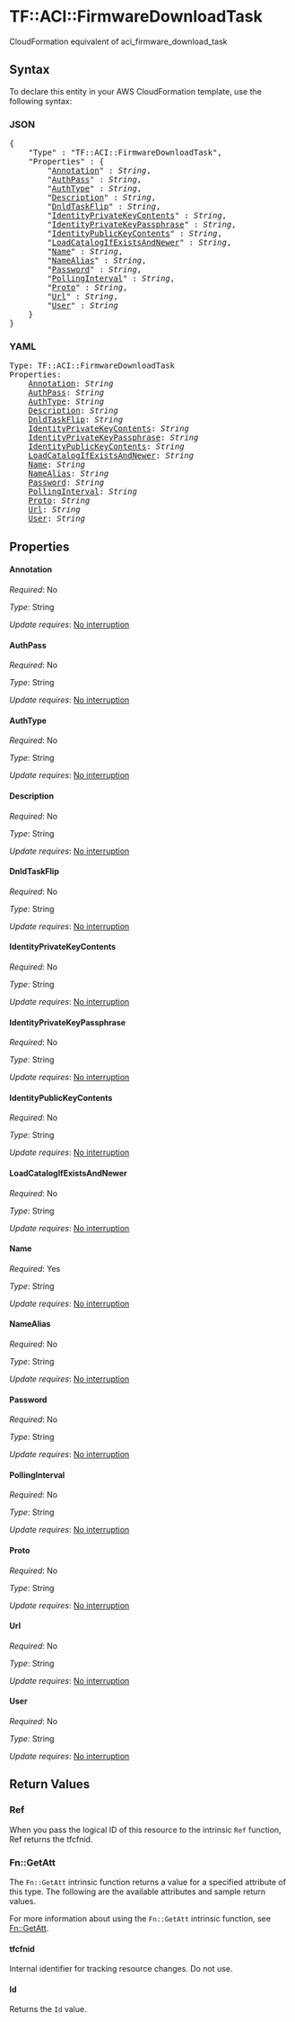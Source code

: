 # TF::ACI::FirmwareDownloadTask

CloudFormation equivalent of aci_firmware_download_task

## Syntax

To declare this entity in your AWS CloudFormation template, use the following syntax:

### JSON

<pre>
{
    "Type" : "TF::ACI::FirmwareDownloadTask",
    "Properties" : {
        "<a href="#annotation" title="Annotation">Annotation</a>" : <i>String</i>,
        "<a href="#authpass" title="AuthPass">AuthPass</a>" : <i>String</i>,
        "<a href="#authtype" title="AuthType">AuthType</a>" : <i>String</i>,
        "<a href="#description" title="Description">Description</a>" : <i>String</i>,
        "<a href="#dnldtaskflip" title="DnldTaskFlip">DnldTaskFlip</a>" : <i>String</i>,
        "<a href="#identityprivatekeycontents" title="IdentityPrivateKeyContents">IdentityPrivateKeyContents</a>" : <i>String</i>,
        "<a href="#identityprivatekeypassphrase" title="IdentityPrivateKeyPassphrase">IdentityPrivateKeyPassphrase</a>" : <i>String</i>,
        "<a href="#identitypublickeycontents" title="IdentityPublicKeyContents">IdentityPublicKeyContents</a>" : <i>String</i>,
        "<a href="#loadcatalogifexistsandnewer" title="LoadCatalogIfExistsAndNewer">LoadCatalogIfExistsAndNewer</a>" : <i>String</i>,
        "<a href="#name" title="Name">Name</a>" : <i>String</i>,
        "<a href="#namealias" title="NameAlias">NameAlias</a>" : <i>String</i>,
        "<a href="#password" title="Password">Password</a>" : <i>String</i>,
        "<a href="#pollinginterval" title="PollingInterval">PollingInterval</a>" : <i>String</i>,
        "<a href="#proto" title="Proto">Proto</a>" : <i>String</i>,
        "<a href="#url" title="Url">Url</a>" : <i>String</i>,
        "<a href="#user" title="User">User</a>" : <i>String</i>
    }
}
</pre>

### YAML

<pre>
Type: TF::ACI::FirmwareDownloadTask
Properties:
    <a href="#annotation" title="Annotation">Annotation</a>: <i>String</i>
    <a href="#authpass" title="AuthPass">AuthPass</a>: <i>String</i>
    <a href="#authtype" title="AuthType">AuthType</a>: <i>String</i>
    <a href="#description" title="Description">Description</a>: <i>String</i>
    <a href="#dnldtaskflip" title="DnldTaskFlip">DnldTaskFlip</a>: <i>String</i>
    <a href="#identityprivatekeycontents" title="IdentityPrivateKeyContents">IdentityPrivateKeyContents</a>: <i>String</i>
    <a href="#identityprivatekeypassphrase" title="IdentityPrivateKeyPassphrase">IdentityPrivateKeyPassphrase</a>: <i>String</i>
    <a href="#identitypublickeycontents" title="IdentityPublicKeyContents">IdentityPublicKeyContents</a>: <i>String</i>
    <a href="#loadcatalogifexistsandnewer" title="LoadCatalogIfExistsAndNewer">LoadCatalogIfExistsAndNewer</a>: <i>String</i>
    <a href="#name" title="Name">Name</a>: <i>String</i>
    <a href="#namealias" title="NameAlias">NameAlias</a>: <i>String</i>
    <a href="#password" title="Password">Password</a>: <i>String</i>
    <a href="#pollinginterval" title="PollingInterval">PollingInterval</a>: <i>String</i>
    <a href="#proto" title="Proto">Proto</a>: <i>String</i>
    <a href="#url" title="Url">Url</a>: <i>String</i>
    <a href="#user" title="User">User</a>: <i>String</i>
</pre>

## Properties

#### Annotation

_Required_: No

_Type_: String

_Update requires_: [No interruption](https://docs.aws.amazon.com/AWSCloudFormation/latest/UserGuide/using-cfn-updating-stacks-update-behaviors.html#update-no-interrupt)

#### AuthPass

_Required_: No

_Type_: String

_Update requires_: [No interruption](https://docs.aws.amazon.com/AWSCloudFormation/latest/UserGuide/using-cfn-updating-stacks-update-behaviors.html#update-no-interrupt)

#### AuthType

_Required_: No

_Type_: String

_Update requires_: [No interruption](https://docs.aws.amazon.com/AWSCloudFormation/latest/UserGuide/using-cfn-updating-stacks-update-behaviors.html#update-no-interrupt)

#### Description

_Required_: No

_Type_: String

_Update requires_: [No interruption](https://docs.aws.amazon.com/AWSCloudFormation/latest/UserGuide/using-cfn-updating-stacks-update-behaviors.html#update-no-interrupt)

#### DnldTaskFlip

_Required_: No

_Type_: String

_Update requires_: [No interruption](https://docs.aws.amazon.com/AWSCloudFormation/latest/UserGuide/using-cfn-updating-stacks-update-behaviors.html#update-no-interrupt)

#### IdentityPrivateKeyContents

_Required_: No

_Type_: String

_Update requires_: [No interruption](https://docs.aws.amazon.com/AWSCloudFormation/latest/UserGuide/using-cfn-updating-stacks-update-behaviors.html#update-no-interrupt)

#### IdentityPrivateKeyPassphrase

_Required_: No

_Type_: String

_Update requires_: [No interruption](https://docs.aws.amazon.com/AWSCloudFormation/latest/UserGuide/using-cfn-updating-stacks-update-behaviors.html#update-no-interrupt)

#### IdentityPublicKeyContents

_Required_: No

_Type_: String

_Update requires_: [No interruption](https://docs.aws.amazon.com/AWSCloudFormation/latest/UserGuide/using-cfn-updating-stacks-update-behaviors.html#update-no-interrupt)

#### LoadCatalogIfExistsAndNewer

_Required_: No

_Type_: String

_Update requires_: [No interruption](https://docs.aws.amazon.com/AWSCloudFormation/latest/UserGuide/using-cfn-updating-stacks-update-behaviors.html#update-no-interrupt)

#### Name

_Required_: Yes

_Type_: String

_Update requires_: [No interruption](https://docs.aws.amazon.com/AWSCloudFormation/latest/UserGuide/using-cfn-updating-stacks-update-behaviors.html#update-no-interrupt)

#### NameAlias

_Required_: No

_Type_: String

_Update requires_: [No interruption](https://docs.aws.amazon.com/AWSCloudFormation/latest/UserGuide/using-cfn-updating-stacks-update-behaviors.html#update-no-interrupt)

#### Password

_Required_: No

_Type_: String

_Update requires_: [No interruption](https://docs.aws.amazon.com/AWSCloudFormation/latest/UserGuide/using-cfn-updating-stacks-update-behaviors.html#update-no-interrupt)

#### PollingInterval

_Required_: No

_Type_: String

_Update requires_: [No interruption](https://docs.aws.amazon.com/AWSCloudFormation/latest/UserGuide/using-cfn-updating-stacks-update-behaviors.html#update-no-interrupt)

#### Proto

_Required_: No

_Type_: String

_Update requires_: [No interruption](https://docs.aws.amazon.com/AWSCloudFormation/latest/UserGuide/using-cfn-updating-stacks-update-behaviors.html#update-no-interrupt)

#### Url

_Required_: No

_Type_: String

_Update requires_: [No interruption](https://docs.aws.amazon.com/AWSCloudFormation/latest/UserGuide/using-cfn-updating-stacks-update-behaviors.html#update-no-interrupt)

#### User

_Required_: No

_Type_: String

_Update requires_: [No interruption](https://docs.aws.amazon.com/AWSCloudFormation/latest/UserGuide/using-cfn-updating-stacks-update-behaviors.html#update-no-interrupt)

## Return Values

### Ref

When you pass the logical ID of this resource to the intrinsic `Ref` function, Ref returns the tfcfnid.

### Fn::GetAtt

The `Fn::GetAtt` intrinsic function returns a value for a specified attribute of this type. The following are the available attributes and sample return values.

For more information about using the `Fn::GetAtt` intrinsic function, see [Fn::GetAtt](https://docs.aws.amazon.com/AWSCloudFormation/latest/UserGuide/intrinsic-function-reference-getatt.html).

#### tfcfnid

Internal identifier for tracking resource changes. Do not use.

#### Id

Returns the <code>Id</code> value.

